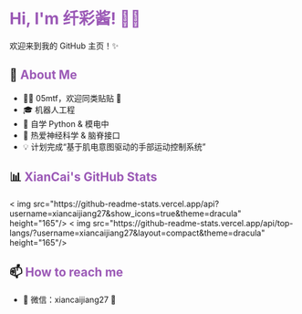 # <span style="color:#9b59b6;">Hi, I'm 纤彩酱! 👋💜</span>

欢迎来到我的 GitHub 主页！✨

## 🚀 <span style="color:#9b59b6;">About Me</span>
- 🏳‍⚧ 05mtf，欢迎同类贴贴 💖
- 🎓 机器人工程
- 🌱 自学 Python & 模电中
- 🧠 热爱神经科学 & 脑脊接口
- 💡 计划完成“基于肌电意图驱动的手部运动控制系统”

## 📊 <span style="color:#9b59b6;">XianCai's GitHub Stats</span>
<p align="left">
  < img src="https://github-readme-stats.vercel.app/api?username=xiancaijiang27&show_icons=true&theme=dracula" height="165"/>
  < img src="https://github-readme-stats.vercel.app/api/top-langs/?username=xiancaijiang27&layout=compact&theme=dracula" height="165"/>
</p >

## 📫 <span style="color:#9b59b6;">How to reach me</span>
- 💬 微信：xiancaijiang27 💖
